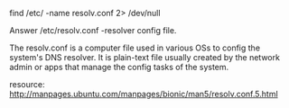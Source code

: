 find /etc/ -name resolv.conf 2> /dev/null

Answer /etc/resolv.conf -resolver config file.

The resolv.conf is a computer file used in various OSs to config the system's DNS resolver.
It is plain-text file usually created by the network admin or apps that manage the config tasks of the system.

resource: http://manpages.ubuntu.com/manpages/bionic/man5/resolv.conf.5.html